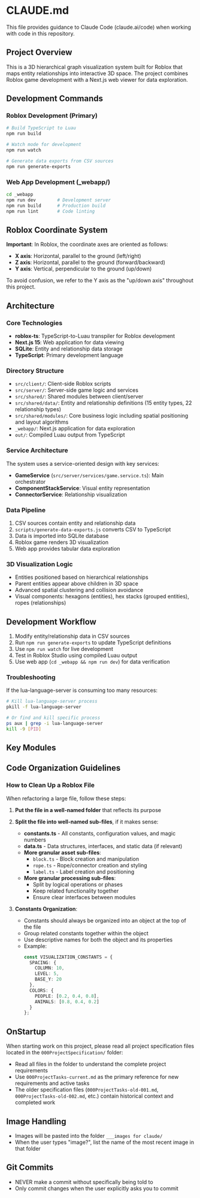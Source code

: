 # CLAUDE.md

This file provides guidance to Claude Code (claude.ai/code) when working with code in this repository.

## Project Overview

This is a 3D hierarchical graph visualization system built for Roblox that maps entity relationships into interactive 3D space. The project combines Roblox game development with a Next.js web viewer for data exploration.

## Development Commands

### Roblox Development (Primary)

```bash
# Build TypeScript to Luau
npm run build

# Watch mode for development
npm run watch

# Generate data exports from CSV sources
npm run generate-exports
```

### Web App Development (\_webapp/)

```bash
cd _webapp
npm run dev        # Development server
npm run build      # Production build
npm run lint       # Code linting
```

## Roblox Coordinate System

**Important**: In Roblox, the coordinate axes are oriented as follows:
- **X axis**: Horizontal, parallel to the ground (left/right)
- **Z axis**: Horizontal, parallel to the ground (forward/backward)
- **Y axis**: Vertical, perpendicular to the ground (up/down)

To avoid confusion, we refer to the Y axis as the "up/down axis" throughout this project.

## Architecture

### Core Technologies

- **roblox-ts**: TypeScript-to-Luau transpiler for Roblox development
- **Next.js 15**: Web application for data viewing
- **SQLite**: Entity and relationship data storage
- **TypeScript**: Primary development language

### Directory Structure

- `src/client/`: Client-side Roblox scripts
- `src/server/`: Server-side game logic and services
- `src/shared/`: Shared modules between client/server
- `src/shared/data/`: Entity and relationship definitions (15 entity types, 22 relationship types)
- `src/shared/modules/`: Core business logic including spatial positioning and layout algorithms
- `_webapp/`: Next.js application for data exploration
- `out/`: Compiled Luau output from TypeScript

### Service Architecture

The system uses a service-oriented design with key services:

- **GameService** (`src/server/services/game.service.ts`): Main orchestrator
- **ComponentStackService**: Visual entity representation
- **ConnectorService**: Relationship visualization

### Data Pipeline

1. CSV sources contain entity and relationship data
2. `scripts/generate-data-exports.js` converts CSV to TypeScript
3. Data is imported into SQLite database
4. Roblox game renders 3D visualization
5. Web app provides tabular data exploration

### 3D Visualization Logic

- Entities positioned based on hierarchical relationships
- Parent entities appear above children in 3D space
- Advanced spatial clustering and collision avoidance
- Visual components: hexagons (entities), hex stacks (grouped entities), ropes (relationships)

## Development Workflow

1. Modify entity/relationship data in CSV sources
2. Run `npm run generate-exports` to update TypeScript definitions
3. Use `npm run watch` for live development
4. Test in Roblox Studio using compiled Luau output
5. Use web app (`cd _webapp && npm run dev`) for data verification

### Troubleshooting

If the lua-language-server is consuming too many resources:
```bash
# Kill lua-language-server process
pkill -f lua-language-server

# Or find and kill specific process
ps aux | grep -i lua-language-server
kill -9 [PID]
```

## Key Modules

## Code Organization Guidelines

### How to Clean Up a Roblox File

When refactoring a large file, follow these steps:

1. **Put the file in a well-named folder** that reflects its purpose

2. **Split the file into well-named sub-files**, if it makes sense:
   - **constants.ts** - All constants, configuration values, and magic numbers
   - **data.ts** - Data structures, interfaces, and static data (if relevant)
   - **More granular asset sub-files**:
     - `block.ts` - Block creation and manipulation
     - `rope.ts` - Rope/connector creation and styling
     - `label.ts` - Label creation and positioning
   - **More granular processing sub-files**:
     - Split by logical operations or phases
     - Keep related functionality together
     - Ensure clear interfaces between modules

3. **Constants Organization**:
   - Constants should always be organized into an object at the top of the file
   - Group related constants together within the object
   - Use descriptive names for both the object and its properties
   - Example:
     ```typescript
     const VISUALIZATION_CONSTANTS = {
       SPACING: {
         COLUMN: 10,
         LEVEL: 5,
         BASE_Y: 20
       },
       COLORS: {
         PEOPLE: [0.2, 0.4, 0.8],
         ANIMALS: [0.8, 0.4, 0.2]
       }
     };
     ```

## OnStartup

When starting work on this project, please read all project specification files located in the `000ProjectSpecification/` folder:

- Read all files in the folder to understand the complete project requirements
- Use `000ProjectTasks-current.md` as the primary reference for new requirements and active tasks
- The older specification files (`000ProjectTasks-old-001.md`, `000ProjectTasks-old-002.md`, etc.) contain historical context and completed work

## Image Handling

- Images will be pasted into the folder `___images for claude/`
- When the user types "image?", list the name of the most recent image in that folder

## Git Commits

- NEVER make a commit without specifically being told to
- Only commit changes when the user explicitly asks you to commit
